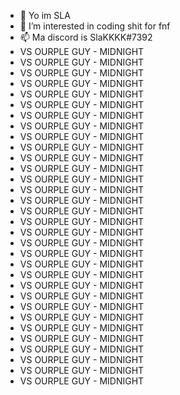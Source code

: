- 👋 Yo im SLA
- 👀 I’m interested in coding shit for fnf
- 📫 Ma discord is SlaKKKK#7392
- VS OURPLE GUY - MIDNIGHT
- VS OURPLE GUY - MIDNIGHT
- VS OURPLE GUY - MIDNIGHT
- VS OURPLE GUY - MIDNIGHT
- VS OURPLE GUY - MIDNIGHT
- VS OURPLE GUY - MIDNIGHT
- VS OURPLE GUY - MIDNIGHT
- VS OURPLE GUY - MIDNIGHT
- VS OURPLE GUY - MIDNIGHT
- VS OURPLE GUY - MIDNIGHT
- VS OURPLE GUY - MIDNIGHT
- VS OURPLE GUY - MIDNIGHT
- VS OURPLE GUY - MIDNIGHT
- VS OURPLE GUY - MIDNIGHT
- VS OURPLE GUY - MIDNIGHT
- VS OURPLE GUY - MIDNIGHT
- VS OURPLE GUY - MIDNIGHT
- VS OURPLE GUY - MIDNIGHT
- VS OURPLE GUY - MIDNIGHT
- VS OURPLE GUY - MIDNIGHT
- VS OURPLE GUY - MIDNIGHT
- VS OURPLE GUY - MIDNIGHT
- VS OURPLE GUY - MIDNIGHT
- VS OURPLE GUY - MIDNIGHT
- VS OURPLE GUY - MIDNIGHT
- VS OURPLE GUY - MIDNIGHT
- VS OURPLE GUY - MIDNIGHT
- VS OURPLE GUY - MIDNIGHT
- VS OURPLE GUY - MIDNIGHT
- VS OURPLE GUY - MIDNIGHT
- VS OURPLE GUY - MIDNIGHT
- VS OURPLE GUY - MIDNIGHT
